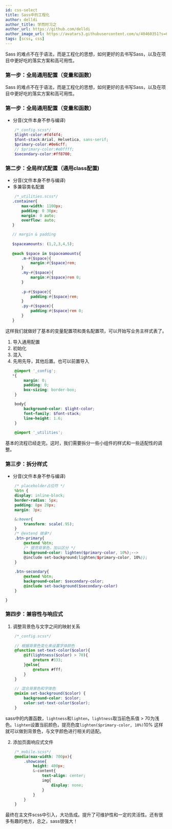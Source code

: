 ```yaml
---
id: css-select
title: Sass中的工程化
author: delldi
author_title: 学而时习之
author_url: https://github.com/delldi
author_image_url: https://avatars3.githubusercontent.com/u/40460351?s=60&u=ba9637be7363625f2322319ab99fe8508e4bce87&v=4
tags: [scss, css]
---
```


 Sass 的难点不在于语法，而是工程化的思想，如何更好的去书写Sass，以及在项目中更好吃的落实方案和高可用性。
 
 ### 第一步：全局通用配置（变量和函数）

<!--truncate-->

 Sass 的难点不在于语法，而是工程化的思想，如何更好的去书写Sass，以及在项目中更好吃的落实方案和高可用性。
 
 ### 第一步：全局通用配置（变量和函数）
-  分音(文件本身不参与编译)
```scss
    /*_config.scss*/ 
    $light-color:#f4f4f4;
    $font-stack:Arial, Helvetica, sans-serif;
    $primary-color:#0e6cff;
    // $primary-color:#e0ffff;
    $secondary-color:#ff8700;
```

 ### 第二步：全局样式配置（通用class配置)
 -  分音(文件本身不参与编译)
 -  多兼容类名配置
 ```scss
     /*_utilities.scss*/ 
    .container{
        max-width: 1100px;
        padding: 0 30px;
        margin: 0 auto;
        overflow: auto;
    }

    // margin & padding
    
    $spaceamounts: (1,2,3,4,5);
    
    @each $space in $spaceamounts{
        .m-#{$space}{
            margin:#{$space}rem;
        }
        .my-#{$space}{
            margin:#{$space}rem 0;
        }
    
        .p-#{$space}{
            padding:#{$space}rem;
        }
        .py-#{$space}{
            padding:#{$space}rem 0;
        }
    }
 ```
这样我们就做好了基本的变量配置项和类名配置项，可以开始写业务主样式表了。
1. 导入通用配置
2. 初始化
3. 混入
4. 先用先导，其他后置。也可以前置导入

```scss
    @import '_config';
   *{
        margin: 0;
        padding: 0;
        box-sizing: border-box;
    }

    body{
        background-color: $light-color;
        font-family: $font-stack;
        line-height: 1.6;
    }
    
    @import '_utilities';
```
基本的流程已经走完。这时，我们需要拆分一些小组件的样式和一些适配性的调整。

### 第三步：拆分样式
-  分音(文件本身不参与编译)

```scss
    /* placeholder占位符 */
    %btn {
    display: inline-block;
    border-radius: 5px;
    padding: 8px 20px;
    margin: 3px;

    &:hover{
        transform: scale(.95);
    }
    /* @extend 继承*/
    .btn-primary{
        @extend %btn;
        /* 提亮背景色，加以区分 */
        background-color: lighten($primary-color, 10%);-->
        @include set-background(lighten($primary-color, 10%));
    }
    
    .btn-secondary{
        @extend %btn;
        background-color: $secondary-color;
        @include set-background($secondary-color)
    }

}
```

### 第四步：兼容性与响应式
1. 调整背景色与文字之间的映射关系

```scss
    /*_config.scss*/ 
    
    // 根据背景色变化来设置字体颜色
    @function set-text-color($color){
        @if(lightness($color) > 70){
            @return #333;
        }@else{
            @return #fff;
        }
    }
    
    // 混合背景色和字体色
    @mixin set-background($color) {
        background-color: $color;
        color:set-text-color($color);
    }

```

sass中的内置函数，`lightness`和`lighten`，`lightness`取当前色系值 > 70为浅色。`lighten`设置当前颜色，提亮色度`lighten($primary-color, 10%)`10%
这样就可以做到背景色，与文字颜色进行相关的适配。

2. 添加页面响应式文件

```scss
    /*_mobile.scss*/ 
    @media(max-width: 700px){
        .showcase{
            height: 400px;
            &-content{
                text-align: center;
                img{
                    display: none;
                }
            }
        }
    }
```

最终在主文件scss中引入，大功告成。提升了可维护性和一定的灵活性。还有很多有趣的地方，总之，sass很强大！

